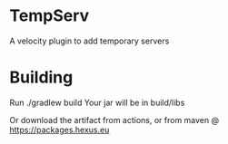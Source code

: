 # TempServ
A velocity plugin to add temporary servers

# Building

Run ./gradlew build 
Your jar will be in build/libs

Or download the artifact from actions, or from maven @ https://packages.hexus.eu
